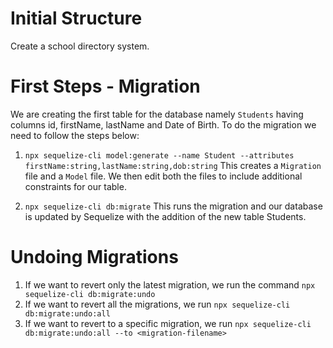 # Initial Structure

Create a school directory system.

# First Steps - Migration

We are creating the first table for the database namely `Students` having columns id, firstName, lastName and Date of Birth. To do the migration we need to follow the steps below:

1. `npx sequelize-cli model:generate --name Student --attributes firstName:string,lastName:string,dob:string`
   This creates a `Migration` file and a `Model` file. We then edit both the files to include additional constraints for our table.

2. `npx sequelize-cli db:migrate`
   This runs the migration and our database is updated by Sequelize with the addition of the new table Students.

# Undoing Migrations

1. If we want to revert only the latest migration, we run the command `npx sequelize-cli db:migrate:undo`
2. If we want to revert all the migrations, we run `npx sequelize-cli db:migrate:undo:all`
3. If we want to revert to a specific migration, we run `npx sequelize-cli db:migrate:undo:all --to <migration-filename>`
